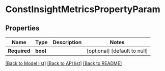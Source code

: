 # ConstInsightMetricsPropertyParam

## Properties
Name | Type | Description | Notes
------------ | ------------- | ------------- | -------------
**Required** | **bool** |  | [optional] [default to null]

[[Back to Model list]](../README.md#documentation-for-models) [[Back to API list]](../README.md#documentation-for-api-endpoints) [[Back to README]](../README.md)

